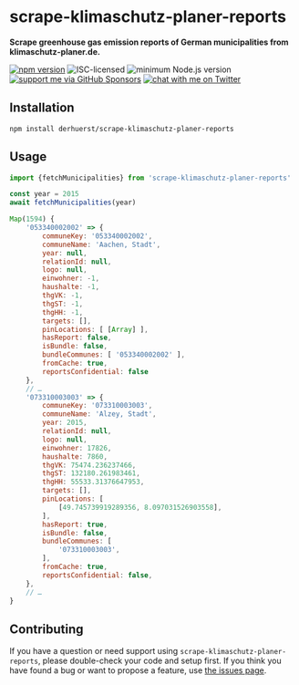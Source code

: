 # scrape-klimaschutz-planer-reports

**Scrape greenhouse gas emission reports of German municipalities from klimaschutz-planer.de.**

[![npm version](https://img.shields.io/npm/v/scrape-klimaschutz-planer-reports.svg)](https://www.npmjs.com/package/scrape-klimaschutz-planer-reports)
![ISC-licensed](https://img.shields.io/github/license/derhuerst/scrape-klimaschutz-planer-reports.svg)
![minimum Node.js version](https://img.shields.io/node/v/scrape-klimaschutz-planer-reports.svg)
[![support me via GitHub Sponsors](https://img.shields.io/badge/support%20me-donate-fa7664.svg)](https://github.com/sponsors/derhuerst)
[![chat with me on Twitter](https://img.shields.io/badge/chat%20with%20me-on%20Twitter-1da1f2.svg)](https://twitter.com/derhuerst)


## Installation

```shell
npm install derhuerst/scrape-klimaschutz-planer-reports
```


## Usage

```js
import {fetchMunicipalities} from 'scrape-klimaschutz-planer-reports'

const year = 2015
await fetchMunicipalities(year)
```

```js
Map(1594) {
	'053340002002' => {
		communeKey: '053340002002',
		communeName: 'Aachen, Stadt',
		year: null,
		relationId: null,
		logo: null,
		einwohner: -1,
		haushalte: -1,
		thgVK: -1,
		thgST: -1,
		thgHH: -1,
		targets: [],
		pinLocations: [ [Array] ],
		hasReport: false,
		isBundle: false,
		bundleCommunes: [ '053340002002' ],
		fromCache: true,
		reportsConfidential: false
	},
	// …
	'073310003003' => {
		communeKey: '073310003003',
		communeName: 'Alzey, Stadt',
		year: 2015,
		relationId: null,
		logo: null,
		einwohner: 17826,
		haushalte: 7860,
		thgVK: 75474.236237466,
		thgST: 132180.261983461,
		thgHH: 55533.31376647953,
		targets: [],
		pinLocations: [
			[49.745739919289356, 8.097031526903558],
		],
		hasReport: true,
		isBundle: false,
		bundleCommunes: [
			'073310003003',
		],
		fromCache: true,
		reportsConfidential: false,
	},
	// …
}
```


## Contributing

If you have a question or need support using `scrape-klimaschutz-planer-reports`, please double-check your code and setup first. If you think you have found a bug or want to propose a feature, use [the issues page](https://github.com/derhuerst/scrape-klimaschutz-planer-reports/issues).
